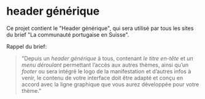 # header générique

Ce projet contient le "Header générique", qui sera utilisé par tous les sites du brief "La communauté portugaiseen Suisse".

Rappel du brief:

> "Depuis un *header générique* à tous, contenant *le titre en-tête* et *un menu déroulant* permettant l’accès aux autres thèmes, ainsi qu’un *footer* ou sera intégré le logo de la manifestation et d’autres infos à venir, le contenu de votre interface doit être adapté et conçu en accord avec la ligne graphique que vous aurez développée pour votre thème."